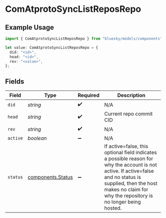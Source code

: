 # ComAtprotoSyncListReposRepo

## Example Usage

```typescript
import { ComAtprotoSyncListReposRepo } from "bluesky/models/components";

let value: ComAtprotoSyncListReposRepo = {
  did: "<id>",
  head: "<id>",
  rev: "<value>",
};
```

## Fields

| Field                                                                                                                                                                                                                         | Type                                                                                                                                                                                                                          | Required                                                                                                                                                                                                                      | Description                                                                                                                                                                                                                   |
| ----------------------------------------------------------------------------------------------------------------------------------------------------------------------------------------------------------------------------- | ----------------------------------------------------------------------------------------------------------------------------------------------------------------------------------------------------------------------------- | ----------------------------------------------------------------------------------------------------------------------------------------------------------------------------------------------------------------------------- | ----------------------------------------------------------------------------------------------------------------------------------------------------------------------------------------------------------------------------- |
| `did`                                                                                                                                                                                                                         | *string*                                                                                                                                                                                                                      | :heavy_check_mark:                                                                                                                                                                                                            | N/A                                                                                                                                                                                                                           |
| `head`                                                                                                                                                                                                                        | *string*                                                                                                                                                                                                                      | :heavy_check_mark:                                                                                                                                                                                                            | Current repo commit CID                                                                                                                                                                                                       |
| `rev`                                                                                                                                                                                                                         | *string*                                                                                                                                                                                                                      | :heavy_check_mark:                                                                                                                                                                                                            | N/A                                                                                                                                                                                                                           |
| `active`                                                                                                                                                                                                                      | *boolean*                                                                                                                                                                                                                     | :heavy_minus_sign:                                                                                                                                                                                                            | N/A                                                                                                                                                                                                                           |
| `status`                                                                                                                                                                                                                      | [components.Status](../../models/components/status.md)                                                                                                                                                                        | :heavy_minus_sign:                                                                                                                                                                                                            | If active=false, this optional field indicates a possible reason for why the account is not active. If active=false and no status is supplied, then the host makes no claim for why the repository is no longer being hosted. |